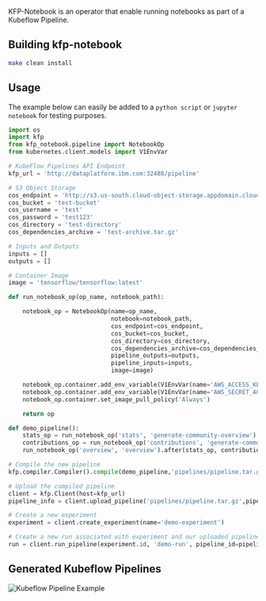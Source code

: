 <!--
{% comment %}
Copyright 2018-2021 Elyra Authors

Licensed under the Apache License, Version 2.0 (the "License");
you may not use this file except in compliance with the License.
You may obtain a copy of the License at

http://www.apache.org/licenses/LICENSE-2.0

Unless required by applicable law or agreed to in writing, software
distributed under the License is distributed on an "AS IS" BASIS,
WITHOUT WARRANTIES OR CONDITIONS OF ANY KIND, either express or implied.
See the License for the specific language governing permissions and
limitations under the License.
{% endcomment %}
-->

KFP-Notebook is an operator that enable running notebooks as part of a Kubeflow Pipeline.


## Building kfp-notebook

```bash
make clean install
```

## Usage

The example below can easily be added to a `python script` or `jupyter notebook` for testing purposes.

```python
import os
import kfp
from kfp_notebook.pipeline import NotebookOp
from kubernetes.client.models import V1EnvVar

# KubeFlow Pipelines API Endpoint
kfp_url = 'http://dataplatform.ibm.com:32488/pipeline'

# S3 Object Storage
cos_endpoint = 'http://s3.us-south.cloud-object-storage.appdomain.cloud'
cos_bucket = 'test-bucket'
cos_username = 'test'
cos_password = 'test123'
cos_directory = 'test-directory'
cos_dependencies_archive = 'test-archive.tar.gz'

# Inputs and Outputs
inputs = []
outputs = []

# Container Image
image = 'tensorflow/tensorflow:latest'

def run_notebook_op(op_name, notebook_path):

    notebook_op = NotebookOp(name=op_name,
                             notebook=notebook_path,
                             cos_endpoint=cos_endpoint,
                             cos_bucket=cos_bucket,
                             cos_directory=cos_directory,
                             cos_dependencies_archive=cos_dependencies_archive,
                             pipeline_outputs=outputs,
                             pipeline_inputs=inputs,
                             image=image)

    notebook_op.container.add_env_variable(V1EnvVar(name='AWS_ACCESS_KEY_ID', value=cos_username))
    notebook_op.container.add_env_variable(V1EnvVar(name='AWS_SECRET_ACCESS_KEY', value=cos_password))
    notebook_op.container.set_image_pull_policy('Always')

    return op

def demo_pipeline():
    stats_op = run_notebook_op('stats', 'generate-community-overview')
    contributions_op = run_notebook_op('contributions', 'generate-community-contributions')
    run_notebook_op('overview', 'overview').after(stats_op, contributions_op)

# Compile the new pipeline
kfp.compiler.Compiler().compile(demo_pipeline,'pipelines/pipeline.tar.gz')

# Upload the compiled pipeline
client = kfp.Client(host=kfp_url)
pipeline_info = client.upload_pipeline('pipelines/pipeline.tar.gz',pipeline_name='pipeline-demo')

# Create a new experiment
experiment = client.create_experiment(name='demo-experiment')

# Create a new run associated with experiment and our uploaded pipeline
run = client.run_pipeline(experiment.id, 'demo-run', pipeline_id=pipeline_info.id)

```

## Generated Kubeflow Pipelines

![Kubeflow Pipeline Example](docs/source/images/kfp-pipeline-example.png)
